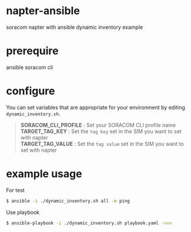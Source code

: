 # napter-ansible
soracom napter with ansible dynamic inventory example

# prerequire
ansible 
soracom cli

# configure
You can set variables that are appropriate for your environment by editing `dynamic_inventory.sh`.

> **SORACOM_CLI_PROFILE** : Set your SORACOM CLI profile name  
> **TARGET_TAG_KEY** : Set the `tag key` set in the SIM you want to set with napter  
> **TARGET_TAG_VALUE** : Set the `tag value` set in the SIM you want to set with napter  

# example usage
For test
```bash
$ ansible -i ./dynamic_inventory.sh all -m ping
```

Use playbook
```bash
$ ansible-playbook -i ./dynamic_inventory.sh playbook.yaml -vvv
```
